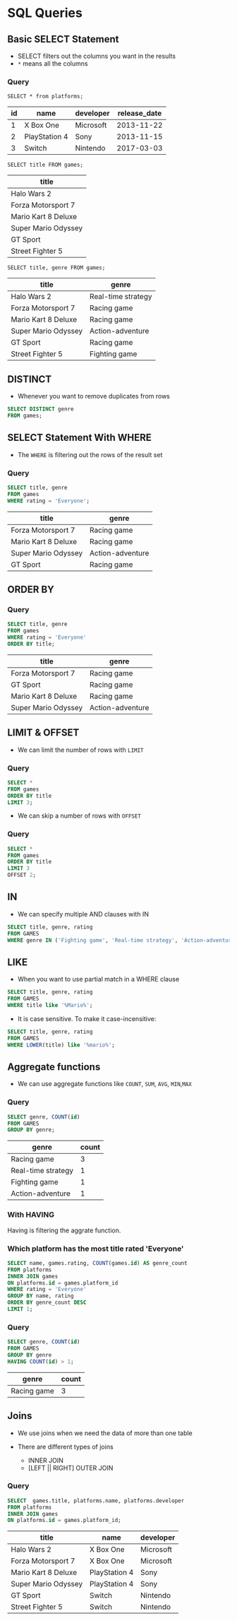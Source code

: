 # SQL Queries

## Basic SELECT Statement

- SELECT filters out the columns you want in the results
- `*` means all the columns

### Query

`SELECT * from platforms;`

| id  | name          | developer | release_date |
| --- | ------------- | --------- | ------------ |
| 1   | X Box One     | Microsoft | 2013-11-22   |
| 2   | PlayStation 4 | Sony      | 2013-11-15   |
| 3   | Switch        | Nintendo  | 2017-03-03   |

`SELECT title FROM games;`

| title               |
| ------------------- |
| Halo Wars 2         |
| Forza Motorsport 7  |
| Mario Kart 8 Deluxe |
| Super Mario Odyssey |
| GT Sport            |
| Street Fighter 5    |

`SELECT title, genre FROM games;`

| title               | genre              |
| ------------------- | ------------------ |
| Halo Wars 2         | Real-time strategy |
| Forza Motorsport 7  | Racing game        |
| Mario Kart 8 Deluxe | Racing game        |
| Super Mario Odyssey | Action-adventure   |
| GT Sport            | Racing game        |
| Street Fighter 5    | Fighting game      |

## DISTINCT

- Whenever you want to remove duplicates from rows

```sql
SELECT DISTINCT genre
FROM games;
```

## SELECT Statement With WHERE

- The `WHERE` is filtering out the rows of the result set

### Query

```SQL
SELECT title, genre
FROM games
WHERE rating = 'Everyone';
```

| title               | genre            |
| ------------------- | ---------------- |
| Forza Motorsport 7  | Racing game      |
| Mario Kart 8 Deluxe | Racing game      |
| Super Mario Odyssey | Action-adventure |
| GT Sport            | Racing game      |

## ORDER BY

### Query

```SQL
SELECT title, genre
FROM games
WHERE rating = 'Everyone'
ORDER BY title;
```

| title               | genre            |
| ------------------- | ---------------- |
| Forza Motorsport 7  | Racing game      |
| GT Sport            | Racing game      |
| Mario Kart 8 Deluxe | Racing game      |
| Super Mario Odyssey | Action-adventure |

## LIMIT & OFFSET

- We can limit the number of rows with `LIMIT`

### Query

```sql
SELECT * 
FROM games
ORDER BY title
LIMIT 3;
```

- We can skip a number of rows with `OFFSET`

### Query

```sql
SELECT * 
FROM games
ORDER BY title
LIMIT 3
OFFSET 2;
```

## IN

- We can specify multiple AND clauses with IN

```sql
SELECT title, genre, rating
FROM GAMES
WHERE genre IN ('Fighting game', 'Real-time strategy', 'Action-adventure' );
```

## LIKE

- When you want to use partial match in a WHERE clause

```sql
SELECT title, genre, rating
FROM GAMES
WHERE title like '%Mario%';
```

- It is case sensitive. To make it case-incensitive:

```sql
SELECT title, genre, rating
FROM GAMES
WHERE LOWER(title) like '%mario%';
```



## Aggregate functions

- We can use aggregate functions like `COUNT`, `SUM`, `AVG`, `MIN`,`MAX`

### Query

```sql
SELECT genre, COUNT(id)
FROM GAMES
GROUP BY genre;
```

| genre              | count |
| ------------------ | ----- |
| Racing game        | 3     |
| Real-time strategy | 1     |
| Fighting game      | 1     |
| Action-adventure   | 1     |

### With HAVING

Having is filtering the aggrate function.

### Which platform has the most title rated 'Everyone' 

```sql
SELECT name, games.rating, COUNT(games.id) AS genre_count
FROM platforms
INNER JOIN games
ON platforms.id = games.platform_id 
WHERE rating = 'Everyone'
GROUP BY name, rating
ORDER BY genre_count DESC
LIMIT 1;
```

### Query

```sql
SELECT genre, COUNT(id)
FROM GAMES
GROUP BY genre
HAVING COUNT(id) > 1;
```

| genre       | count |
| ----------- | ----- |
| Racing game | 3     |

## Joins

- We use joins when we need the data of more than one table

- There are different types of joins

  - INNER JOIN
  - [LEFT || RIGHT] OUTER JOIN

### Query

  ```sql
  SELECT  games.title, platforms.name, platforms.developer
  FROM platforms
  INNER JOIN games
  ON platforms.id = games.platform_id;
  ```

| title               | name          | developer |
| ------------------- | ------------- | --------- |
| Halo Wars 2         | X Box One     | Microsoft |
| Forza Motorsport 7  | X Box One     | Microsoft |
| Mario Kart 8 Deluxe | PlayStation 4 | Sony      |
| Super Mario Odyssey | PlayStation 4 | Sony      |
| GT Sport            | Switch        | Nintendo  |
| Street Fighter 5    | Switch        | Nintendo  |
